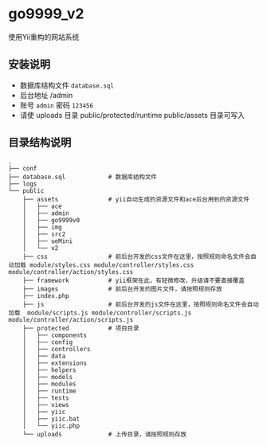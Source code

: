# go9999_v2

使用Yii重构的网站系统

## 安装说明

- 数据库结构文件 ```database.sql```
- 后台地址 /admin
- 账号 ```admin``` 密码 ```123456```
- 请使 uploads 目录 public/protected/runtime public/assets 目录可写入

## 目录结构说明

```
.
├── conf
├── database.sql            # 数据库结构文件
├── logs
└── public
    ├── assets              # yii自动生成的资源文件和ace后台用到的资源文件
    │   ├── ace
    │   ├── admin
    │   ├── go9999v0
    │   ├── img
    │   ├── src2
    │   ├── ueMini
    │   └── v2
    ├── css                 # 前后台开发的css文件在这里，按照规则命名文件会自动加载 module/styles.css module/controller/styles.css module/controller/action/styles.css
    ├── framework           # yii框架在此，有轻微修改，升级请不要直接覆盖
    ├── images              # 前后台开发的图片文件，请按照规则存放
    ├── index.php
    ├── js                  # 前后台开发的js文件在这里，按照规则命名文件会自动加载  module/scripts.js module/controller/scripts.js module/controller/action/scripts.js
    ├── protected           # 项目目录
    │   ├── components
    │   ├── config
    │   ├── controllers
    │   ├── data
    │   ├── extensions
    │   ├── helpers
    │   ├── models
    │   ├── modules
    │   ├── runtime
    │   ├── tests
    │   ├── views
    │   ├── yiic
    │   ├── yiic.bat
    │   └── yiic.php
    └── uploads             # 上传目录，请按照规则存放


```
